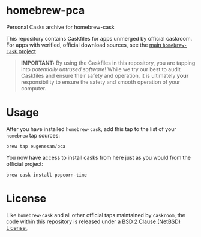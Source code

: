 homebrew-pca
===================

Personal Casks archive for homebrew-cask

This repository contains Caskfiles for apps unmerged by official caskroom. For apps with verified, official download sources, see the [main `homebrew-cask` project](http://www.github.com/phinze/homebrew-cask)

> **IMPORTANT:** By using the Caskfiles in this repository, you are tapping into *potentially untrused software*! While we try our best to audit Caskfiles and ensure their safety and operation, it is ultimately **your** responsibility to ensure the safety and smooth operation of your computer.

Usage
=====

After you have installed `homebrew-cask`, add this tap to the list of your `homebrew` tap sources:
```
brew tap eugenesan/pca
```
You now have access to install casks from here just as you would from the official project:
```
brew cask install popcorn-time
```

License
=======

Like `homebrew-cask` and all other official taps maintained by `caskroom`, the code within this repository is released under a [BSD 2 Clause (NetBSD) License.](https://github.com/caskroom/homebrew-unofficial/blob/master/LICENSE).
